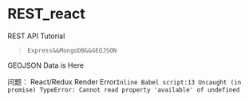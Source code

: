 # REST_react
REST API Tutorial

> `Express&&MongoDB&&GEOJSON`

GEOJSON Data is Here

问题：
React/Redux Render Error`Inline Babel script:13 Uncaught (in promise) TypeError: Cannot read property 'available' of undefined`

